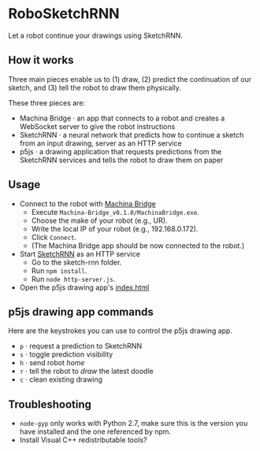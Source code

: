 # RoboSketchRNN

Let a robot continue your drawings using SketchRNN.

## How it works

Three main pieces enable us to (1) draw, (2) predict the continuation of our sketch, and (3) tell the robot to draw them physically.

These three pieces are:

- Machina Bridge · an app that connects to a robot and creates a WebSocket server to give the robot instructions
- SketchRNN · a neural network that predicts how to continue a sketch from an input drawing, server as an HTTP service
- p5js · a drawing application that requests predictions from the SketchRNN services and tells the robot to draw them on paper

## Usage

- Connect to the robot with [Machina Bridge](Machina-Bridge_v0.1.0)
	- Execute `Machina-Bridge_v0.1.0/MachinaBridge.exe`.
	- Choose the make of your robot (e.g., UR).
	- Write the local IP of your robot (e.g., 192.168.0.172).
	- Click `Connect`.
	- (The Machina Bridge app should be now connected to the robot.)
- Start [SketchRNN](sketch-rnn) as an HTTP service
	- Go to the sketch-rnn folder.
	- Run `npm install`.
	- Run `node http-server.js`.
- Open the p5js drawing app's [index.html](p5js-sketch-rnn-draw-http/index.html)

## p5js drawing app commands

Here are the keystrokes you can use to control the p5js drawing app.

- `p` · request a prediction to SketchRNN
- `s` · toggle prediction visibility
- `h` · send robot *home*
- `r` · tell the robot to *draw* the latest doodle
- `c` · clean existing drawing

## Troubleshooting

- `node-gyp` only works with Python 2.7, make sure this is the version you have installed and the one referenced by npm.
- Install Visual C++ redistributable tools?
